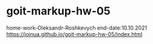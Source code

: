 # goit-markup-hw-05
home-work-Oleksandr-Roshkevych
end-date:10.10.2021
https://joinua.github.io/goit-markup-hw-05/index.html
